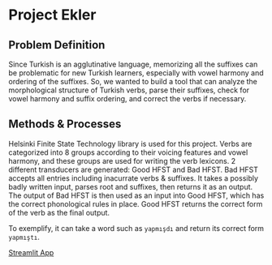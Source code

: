 # Project Ekler 

## Problem Definition

Since Turkish is an agglutinative language, memorizing all the suffixes can be problematic for new Turkish learners, especially with vowel harmony and ordering of the suffixes. So, we wanted to build a tool that can analyze the morphological structure of Turkish verbs, parse their suffixes, check for vowel harmony and suffix ordering, and correct the verbs if necessary.

## Methods & Processes

Helsinki Finite State Technology library is used for this project. Verbs are categorized into 8 groups according to their voicing features and vowel harmony, and these groups are used for writing the verb lexicons. 2 different transducers are generated: Good HFST and Bad HFST. Bad HFST accepts all entries including inacurrate verbs & suffixes. It takes a possibly badly written input, parses root and suffixes, then returns it as an output. The output of Bad HFST is then used as an input into Good HFST, which has the correct phonological rules in place. Good HFST returns the correct form of the verb as the final output.

To exemplify, it can take a word such as `yapmışdı` and return its correct form `yapmıştı`.




[Streamlit App](http://3.83.1.162:8501/)
